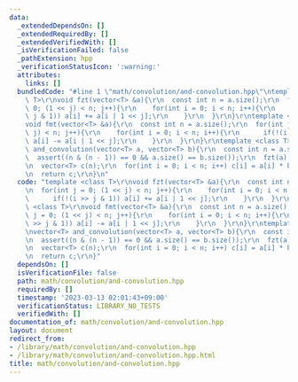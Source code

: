 ```yaml
---
data:
  _extendedDependsOn: []
  _extendedRequiredBy: []
  _extendedVerifiedWith: []
  _isVerificationFailed: false
  _pathExtension: hpp
  _verificationStatusIcon: ':warning:'
  attributes:
    links: []
  bundledCode: "#line 1 \"math/convolution/and-convolution.hpp\"\ntemplate <class\
    \ T>\r\nvoid fzt(vector<T> &a){\r\n  const int n = a.size();\r\n  for(int j =\
    \ 0; (1 << j) < n; j++){\r\n    for(int i = 0; i < n; i++){\r\n      if(!(i >>\
    \ j & 1)) a[i] += a[i | 1 << j];\r\n    }\r\n  }\r\n}\r\ntemplate <class T>\r\n\
    void fmt(vector<T> &a){\r\n  const int n = a.size();\r\n  for(int j = 0; (1 <<\
    \ j) < n; j++){\r\n    for(int i = 0; i < n; i++){\r\n      if(!(i >> j & 1))\
    \ a[i] -= a[i | 1 << j];\r\n    }\r\n  }\r\n}\r\ntemplate <class T>\r\nvector<T>\
    \ and_convolution(vector<T> a, vector<T> b){\r\n  const int n = a.size();\r\n\
    \  assert((n & (n - 1)) == 0 && a.size() == b.size());\r\n  fzt(a);\r\n  fzt(b);\r\
    \n  vector<T> c(n);\r\n  for(int i = 0; i < n; i++) c[i] = a[i] * b[i];\r\n  fmt(c);\r\
    \n  return c;\r\n}\n"
  code: "template <class T>\r\nvoid fzt(vector<T> &a){\r\n  const int n = a.size();\r\
    \n  for(int j = 0; (1 << j) < n; j++){\r\n    for(int i = 0; i < n; i++){\r\n\
    \      if(!(i >> j & 1)) a[i] += a[i | 1 << j];\r\n    }\r\n  }\r\n}\r\ntemplate\
    \ <class T>\r\nvoid fmt(vector<T> &a){\r\n  const int n = a.size();\r\n  for(int\
    \ j = 0; (1 << j) < n; j++){\r\n    for(int i = 0; i < n; i++){\r\n      if(!(i\
    \ >> j & 1)) a[i] -= a[i | 1 << j];\r\n    }\r\n  }\r\n}\r\ntemplate <class T>\r\
    \nvector<T> and_convolution(vector<T> a, vector<T> b){\r\n  const int n = a.size();\r\
    \n  assert((n & (n - 1)) == 0 && a.size() == b.size());\r\n  fzt(a);\r\n  fzt(b);\r\
    \n  vector<T> c(n);\r\n  for(int i = 0; i < n; i++) c[i] = a[i] * b[i];\r\n  fmt(c);\r\
    \n  return c;\r\n}"
  dependsOn: []
  isVerificationFile: false
  path: math/convolution/and-convolution.hpp
  requiredBy: []
  timestamp: '2023-03-13 02:01:43+09:00'
  verificationStatus: LIBRARY_NO_TESTS
  verifiedWith: []
documentation_of: math/convolution/and-convolution.hpp
layout: document
redirect_from:
- /library/math/convolution/and-convolution.hpp
- /library/math/convolution/and-convolution.hpp.html
title: math/convolution/and-convolution.hpp
---
```

